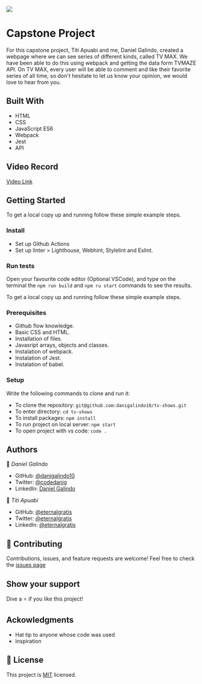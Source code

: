 ![](https://img.shields.io/badge/Microverse-blueviolet)

# Capstone Project
For this capstone project, Titi Apuabi and me, Daniel Galindo, created a webpage where we can see series of different kinds, called TV MAX. We have been able to do this using webpack and getting the data form TVMAZE API. On TV MAX, every user will be able to comment and like their favorite series of all time, so don't hesitate to let us know your opinion, we would love to hear from you.

## Built With
- HTML
- CSS
- JavaScript ES6
- Webpack
- Jest
- API

## Video Record
[Video Link](https://drive.google.com/file/d/1Lh1NYk8u-_DQewq2edx8jqZ185FTV8Sw/view?usp=sharing)

## Getting Started
To get a local copy up and running follow these simple example steps.

### Install
- Set up Github Actions
- Set up linter > Lighthouse, Webhint, Stylelint and Eslint.

### Run tests
Open your favourite code editor (Optional VSCode), and type on the terminal the `npm run build` and `npm ru start` commands to see the results. 

To get a local copy up and running follow these simple example steps.

### Prerequisites
- Github flow knowledge.
- Basic CSS and HTML.
- Installation of files.
- Javasript arrays, objects and classes.
- Instalation of webpack.
- Instalation of Jest.
- Instalation of babel.

### Setup
Write the following commands to clone and run it:
- To clone the repository: `git@github.com:danigalindo10/tv-shows.git`
- To enter directory: `cd tv-shows`
- To install packages: `npm install`
- To run project on local server: `npm start`
- To open project with vs code: `code .`

## Authors

👤 *Daniel Galindo*
- GitHub: [@danigalindo10](https://github.com/danigalindo10)
- Twitter: [@codedanig](https://twitter.com/codedanig)
- LinkedIn: [Daniel Galindo](https://www.linkedin.com/in/daniel-galindo/)

👤 *Titi Apuabi*
- GitHub: [@eternalgratis](https://github.com/Eternalgratis)
- Twitter: [@eternalgratis](https://twitter.com/eternalgratis)
- LinkedIn: [@eternalgratis](https://www.linkedin.com/in/titilope-apuabi-69a98719b/)

## 🤝 Contributing
Contributions, issues, and feature requests are welcome!
Feel free to check the [issues page](https://github.com/danigalindo10/tv-shows/issues)

## Show your support
Dive a ⭐️ if you like this project!

## Ackowledgments
- Hat tip to anyone whose code was used
- Inspiration

## 📝 License
This project is [MIT](./MIT.md) licensed.